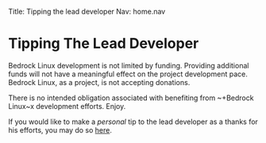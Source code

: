Title: Tipping the lead developer
Nav:   home.nav

Tipping The Lead Developer
==========================

Bedrock Linux development is not limited by funding.  Providing additional
funds will not have a meaningful effect on the project development pace.
Bedrock Linux, as a project, is not accepting donations.

There is no intended obligation associated with benefiting from ~+Bedrock
Linux~x development efforts.  Enjoy.

If you would like to make a *personal* tip to the lead developer as a thanks
for his efforts, you may do so [here](https://www.paypal.me/paradigmcomplex).
